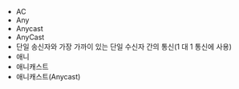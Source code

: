﻿- AC
- Any
- Anycast
- AnyCast
- 단일 송신자와 가장 가까이 있는 단일 수신자 간의 통신(1 대 1 통신에 사용)
- 애니
- 애니캐스트
- 애니캐스트(Anycast)
